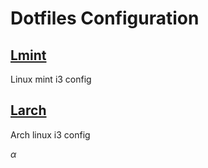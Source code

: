 # Dotfiles Configuration

## [Lmint](./lmint)

Linux mint i3 config

## [Larch](./larch)

Arch linux i3 config 

$\alpha$
